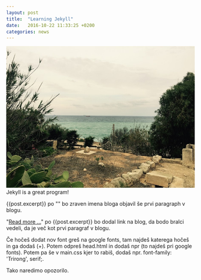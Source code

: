 ```yaml
---
layout: post
title:  "Learning Jekyll"
date:   2016-10-22 11:33:25 +0200
categories: news
---
```


<img src="/images/IMG_2060.JPG"/>
Jekyll is a great program!

{{post.excerpt}} po "</h2>" bo zraven imena bloga objavil še prvi paragraph v blogu.

"<a href="{{ post.url | prepend: site.baseurl }}">Read more ...</a>" po {{post.excerpt}} bo dodal link na blog, da bodo bralci vedeli, da je več kot prvi paragraf v blogu.

Če hočeš dodat nov font greš na google fonts, tam najdeš katerega hočeš in ga dodaš (+). Potem odpreš head.html in dodaš npr <link href="https://fonts.googleapis.com/css?family=Trirong" rel="stylesheet"> (to najdeš pri google fonts).
Potem pa še v main.css kjer to rabiš, dodaš npr. font-family: 'Trirong', serif;.

<div class="warning">Tako naredimo opozorilo.</div>